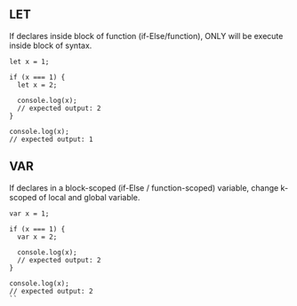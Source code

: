 
LET
----

If declares inside block of function (if-Else/function), ONLY will be execute inside block of syntax. 

```
let x = 1;

if (x === 1) {
  let x = 2;

  console.log(x);
  // expected output: 2
}

console.log(x);
// expected output: 1
```

VAR
----

If declares in a block-scoped (if-Else / function-scoped) variable, change k-scoped of local and global variable. 

```
var x = 1;

if (x === 1) {
  var x = 2;

  console.log(x);
  // expected output: 2
}

console.log(x);
// expected output: 2
``
